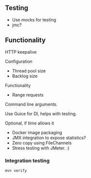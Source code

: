 ## Testing
- Use mocks for testing
- jmc?

## Functionality

HTTP keepalive 

Configuration
- Thread pool size
- Backlog size

Functionality
- Range requests

Command line arguments. 

Use Guice for DI, helps with testing.

Optional, if time allows it
- Docker image packaging
- JMX integration to expose statistics?
- Zero copy using FileChannels
- Stress testing with JMeter. :)

### Integration testing

`mvn verify`
